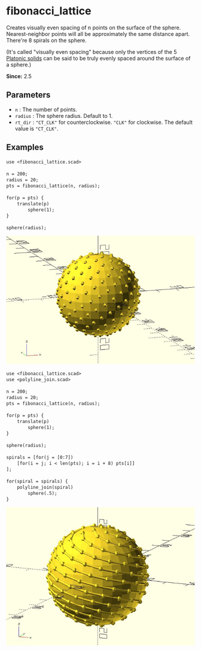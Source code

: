 # fibonacci_lattice

Creates visually even spacing of n points on the surface of the sphere. Nearest-neighbor points will all be approximately the same distance apart. There're 8 spirals on the sphere.

(It's called "visually even spacing" because only the vertices of the 5 [Platonic solids](https://en.wikipedia.org/wiki/Platonic_solid) can be said to be truly evenly spaced around the surface of a sphere.)

**Since:** 2.5

## Parameters

- `n` : The number of points.
- `radius` : The sphere radius. Default to 1.
- `rt_dir` : `"CT_CLK"` for counterclockwise. `"CLK"` for clockwise. The default value is `"CT_CLK"`.

## Examples

    use <fibonacci_lattice.scad>

    n = 200;
    radius = 20;
    pts = fibonacci_lattice(n, radius);

    for(p = pts) {
        translate(p)
            sphere(1);
    }
        
    sphere(radius);


![fibonacci_lattice](images/lib3x-fibonacci_lattice-1.JPG)

    use <fibonacci_lattice.scad>
    use <polyline_join.scad>

    n = 200;
    radius = 20;
    pts = fibonacci_lattice(n, radius);

    for(p = pts) {
        translate(p)
            sphere(1);
    }
        
    sphere(radius);

    spirals = [for(j = [0:7]) 
        [for(i = j; i < len(pts); i = i + 8) pts[i]]
    ];

    for(spiral = spirals) {
        polyline_join(spiral)
		    sphere(.5);	
    }
        
![fibonacci_lattice](images/lib3x-fibonacci_lattice-2.JPG)